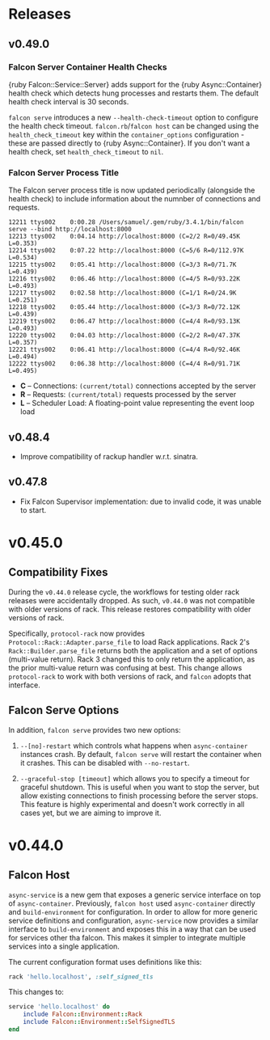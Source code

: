 # Releases

## v0.49.0

### Falcon Server Container Health Checks

{ruby Falcon::Service::Server} adds support for the {ruby Async::Container} health check which detects hung processes and restarts them. The default health check interval is 30 seconds.

`falcon serve` introduces a new `--health-check-timeout` option to configure the health check timeout. `falcon.rb`/`falcon host` can be changed using the `health_check_timeout` key within the `container_options` configuration - these are passed directly to {ruby Async::Container}. If you don't want a health check, set `health_check_timeout` to `nil`.

### Falcon Server Process Title

The Falcon server process title is now updated periodically (alongside the health check) to include information about the numnber of connections and requests.

    12211 ttys002    0:00.28 /Users/samuel/.gem/ruby/3.4.1/bin/falcon serve --bind http://localhost:8000      
    12213 ttys002    0:04.14 http://localhost:8000 (C=2/2 R=0/49.45K L=0.353)
    12214 ttys002    0:07.22 http://localhost:8000 (C=5/6 R=0/112.97K L=0.534)
    12215 ttys002    0:05.41 http://localhost:8000 (C=3/3 R=0/71.7K L=0.439)
    12216 ttys002    0:06.46 http://localhost:8000 (C=4/5 R=0/93.22K L=0.493)
    12217 ttys002    0:02.58 http://localhost:8000 (C=1/1 R=0/24.9K L=0.251)
    12218 ttys002    0:05.44 http://localhost:8000 (C=3/3 R=0/72.12K L=0.439)
    12219 ttys002    0:06.47 http://localhost:8000 (C=4/4 R=0/93.13K L=0.493)
    12220 ttys002    0:04.03 http://localhost:8000 (C=2/2 R=0/47.37K L=0.357)
    12221 ttys002    0:06.41 http://localhost:8000 (C=4/4 R=0/92.46K L=0.494)
    12222 ttys002    0:06.38 http://localhost:8000 (C=4/4 R=0/91.71K L=0.495)

  - **C** – Connections: `(current/total)` connections accepted by the server
  - **R** – Requests: `(current/total)` requests processed by the server
  - **L** – Scheduler Load: A floating-point value representing the event loop load

## v0.48.4

  - Improve compatibility of rackup handler w.r.t. sinatra.

## v0.47.8

  - Fix Falcon Supervisor implementation: due to invalid code, it was unable to start.

# v0.45.0

## Compatibility Fixes

During the `v0.44.0` release cycle, the workflows for testing older rack releases were accidentally dropped. As such, `v0.44.0` was not compatible with older versions of rack. This release restores compatibility with older versions of rack.

Specifically, `protocol-rack` now provides `Protocol::Rack::Adapter.parse_file` to load Rack applications. Rack 2's `Rack::Builder.parse_file` returns both the application and a set of options (multi-value return). Rack 3 changed this to only return the application, as the prior multi-value return was confusing at best. This change allows `protocol-rack` to work with both versions of rack, and `falcon` adopts that interface.

## Falcon Serve Options

In addition, `falcon serve` provides two new options:

1.  `--[no]-restart` which controls what happens when `async-container` instances crash. By default, `falcon serve` will restart the container when it crashes. This can be disabled with `--no-restart`.

2.  `--graceful-stop [timeout]` which allows you to specify a timeout for graceful shutdown. This is useful when you want to stop the server, but allow existing connections to finish processing before the server stops. This feature is highly experimental and doesn't work correctly in all cases yet, but we are aiming to improve it.

# v0.44.0

## Falcon Host

`async-service` is a new gem that exposes a generic service interface on top of `async-container`. Previously, `falcon host` used `async-container` directly and `build-environment` for configuration. In order to allow for more generic service definitions and configuration, `async-service` now provides a similar interface to `build-environment` and exposes this in a way that can be used for services other tha falcon. This makes it simpler to integrate multiple services into a single application.

The current configuration format uses definitions like this:

``` ruby
rack 'hello.localhost', :self_signed_tls
```

This changes to:

``` ruby
service 'hello.localhost' do
	include Falcon::Environment::Rack
	include Falcon::Environment::SelfSignedTLS
end
```
